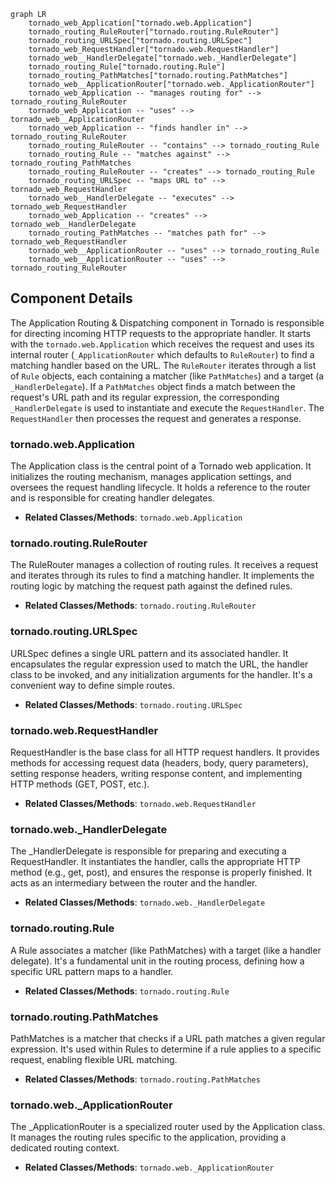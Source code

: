 ```mermaid
graph LR
    tornado_web_Application["tornado.web.Application"]
    tornado_routing_RuleRouter["tornado.routing.RuleRouter"]
    tornado_routing_URLSpec["tornado.routing.URLSpec"]
    tornado_web_RequestHandler["tornado.web.RequestHandler"]
    tornado_web__HandlerDelegate["tornado.web._HandlerDelegate"]
    tornado_routing_Rule["tornado.routing.Rule"]
    tornado_routing_PathMatches["tornado.routing.PathMatches"]
    tornado_web__ApplicationRouter["tornado.web._ApplicationRouter"]
    tornado_web_Application -- "manages routing for" --> tornado_routing_RuleRouter
    tornado_web_Application -- "uses" --> tornado_web__ApplicationRouter
    tornado_web_Application -- "finds handler in" --> tornado_routing_RuleRouter
    tornado_routing_RuleRouter -- "contains" --> tornado_routing_Rule
    tornado_routing_Rule -- "matches against" --> tornado_routing_PathMatches
    tornado_routing_RuleRouter -- "creates" --> tornado_routing_Rule
    tornado_routing_URLSpec -- "maps URL to" --> tornado_web_RequestHandler
    tornado_web__HandlerDelegate -- "executes" --> tornado_web_RequestHandler
    tornado_web_Application -- "creates" --> tornado_web__HandlerDelegate
    tornado_routing_PathMatches -- "matches path for" --> tornado_web_RequestHandler
    tornado_web__ApplicationRouter -- "uses" --> tornado_routing_Rule
    tornado_web__ApplicationRouter -- "uses" --> tornado_routing_RuleRouter
```

## Component Details

The Application Routing & Dispatching component in Tornado is responsible for directing incoming HTTP requests to the appropriate handler. It starts with the `tornado.web.Application` which receives the request and uses its internal router (`_ApplicationRouter` which defaults to `RuleRouter`) to find a matching handler based on the URL. The `RuleRouter` iterates through a list of `Rule` objects, each containing a matcher (like `PathMatches`) and a target (a `_HandlerDelegate`). If a `PathMatches` object finds a match between the request's URL path and its regular expression, the corresponding `_HandlerDelegate` is used to instantiate and execute the `RequestHandler`. The `RequestHandler` then processes the request and generates a response.

### tornado.web.Application
The Application class is the central point of a Tornado web application. It initializes the routing mechanism, manages application settings, and oversees the request handling lifecycle. It holds a reference to the router and is responsible for creating handler delegates.
- **Related Classes/Methods**: `tornado.web.Application`

### tornado.routing.RuleRouter
The RuleRouter manages a collection of routing rules. It receives a request and iterates through its rules to find a matching handler. It implements the routing logic by matching the request path against the defined rules.
- **Related Classes/Methods**: `tornado.routing.RuleRouter`

### tornado.routing.URLSpec
URLSpec defines a single URL pattern and its associated handler. It encapsulates the regular expression used to match the URL, the handler class to be invoked, and any initialization arguments for the handler. It's a convenient way to define simple routes.
- **Related Classes/Methods**: `tornado.routing.URLSpec`

### tornado.web.RequestHandler
RequestHandler is the base class for all HTTP request handlers. It provides methods for accessing request data (headers, body, query parameters), setting response headers, writing response content, and implementing HTTP methods (GET, POST, etc.).
- **Related Classes/Methods**: `tornado.web.RequestHandler`

### tornado.web._HandlerDelegate
The _HandlerDelegate is responsible for preparing and executing a RequestHandler. It instantiates the handler, calls the appropriate HTTP method (e.g., get, post), and ensures the response is properly finished. It acts as an intermediary between the router and the handler.
- **Related Classes/Methods**: `tornado.web._HandlerDelegate`

### tornado.routing.Rule
A Rule associates a matcher (like PathMatches) with a target (like a handler delegate). It's a fundamental unit in the routing process, defining how a specific URL pattern maps to a handler.
- **Related Classes/Methods**: `tornado.routing.Rule`

### tornado.routing.PathMatches
PathMatches is a matcher that checks if a URL path matches a given regular expression. It's used within Rules to determine if a rule applies to a specific request, enabling flexible URL matching.
- **Related Classes/Methods**: `tornado.routing.PathMatches`

### tornado.web._ApplicationRouter
The _ApplicationRouter is a specialized router used by the Application class. It manages the routing rules specific to the application, providing a dedicated routing context.
- **Related Classes/Methods**: `tornado.web._ApplicationRouter`
